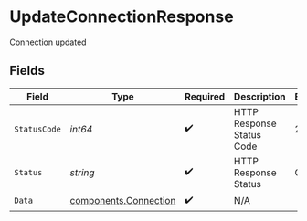 # UpdateConnectionResponse

Connection updated


## Fields

| Field                                                          | Type                                                           | Required                                                       | Description                                                    | Example                                                        |
| -------------------------------------------------------------- | -------------------------------------------------------------- | -------------------------------------------------------------- | -------------------------------------------------------------- | -------------------------------------------------------------- |
| `StatusCode`                                                   | *int64*                                                        | :heavy_check_mark:                                             | HTTP Response Status Code                                      | 200                                                            |
| `Status`                                                       | *string*                                                       | :heavy_check_mark:                                             | HTTP Response Status                                           | OK                                                             |
| `Data`                                                         | [components.Connection](../../models/components/connection.md) | :heavy_check_mark:                                             | N/A                                                            |                                                                |